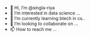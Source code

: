 - 👋 Hi, I’m @singla-riya
- 👀 I’m interested in data science ...
- 🌱 I’m currently learning btech in cs..
- 💞️ I’m looking to collaborate on ...
- 📫 How to reach me ...

<!---
singla-riya/singla-riya is a ✨ special ✨ repository because its `README.md` (this file) appears on your GitHub profile.
You can click the Preview link to take a look at your changes.
--->
